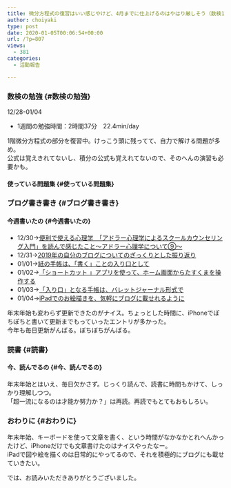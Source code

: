 ```yaml
---
title: 微分方程式の復習はいい感じやけど、4月までに仕上げるのはやはり厳しそう（数検1級合格まで(10)12/28-01/04）
author: choiyaki
type: post
date: 2020-01-05T00:06:54+00:00
url: /?p=807
views:
  - 381
categories:
  - 活動報告

---
```

### 数検の勉強 {#数検の勉強}

12/28-01/04

  * 1週間の勉強時間：2時間37分　22.4min/day

1階微分方程式の部分を復習中。けっこう頭に残ってて、自力で解ける問題が多め。  
公式は覚えきれてないし、積分の公式も覚えれてないので、そのへんの演習も必要かも。

#### 使っている問題集 {#使っている問題集}



### ブログ書き書き {#ブログ書き書き}

#### 今週書いたの {#今週書いたの}

  * 12/30→[便利で使える心理学　「アドラー心理学によるスクールカウンセリング入門」を読んで感じたこと〜アドラー心理学について⑨〜][1]
  * 12/31→[2019年の自分のブログについてのざっくりとした振り返り][2]
  * 01/01→[紙の手帳は、「書く」ことの入り口として][3]
  * 01/02→[「ショートカット 」アプリを使って、ホーム画面からたすくまを操作する][4]
  * 01/03→[「入り口」となる手帳は、バレットジャーナル形式で][5]
  * 01/04→[iPadでのお絵描きを、気軽にブログに載せれるように][6]

年末年始も変わらず更新できたのがナイス。ちょっとした時間に、iPhoneでぽちぽちと書いて更新までもっていったエントリが多かった。  
今年も毎日更新がんばる。ぼちぼちがんばる。

### 読書 {#読書}

#### 今、読んでるの {#今、読んでるの}



年末年始とはいえ、毎日欠かさず。じっくり読んで、読書に時間もかけて、しっかり理解しつつ。  
「超一流になるのは才能か努力か？」は再読。再読でもとてもおもしろい。

### おわりに {#おわりに}

年末年始、キーボードを使って文章を書く、という時間がなかなかとれへんかったけど、iPhoneだけでも文章書けたのはナイスやったなー。  
iPadで図や絵を描くのは日常的にやってるので、それを積極的にブログにも載せていきたい。

では、お読みいただきありがとうございました。

 [1]: https://choiyaki.com/?p=792
 [2]: https://choiyaki.com/?p=797
 [3]: https://choiyaki.com/?p=799
 [4]: https://choiyaki.com/?p=801
 [5]: https://choiyaki.com/?p=803
 [6]: https://choiyaki.com/?p=805